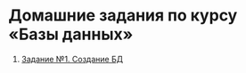 # Домашние задания по курсу «Базы данных»

1. [Задание №1. Создание БД](https://github.com/artvorobyev/databases/tree/master/task1)
